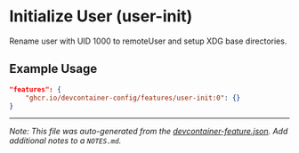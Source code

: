 # Initialize User (user-init)

Rename user with UID 1000 to remoteUser and setup XDG base directories.

## Example Usage

```json
"features": {
    "ghcr.io/devcontainer-config/features/user-init:0": {}
}
```

---

_Note: This file was auto-generated from the [devcontainer-feature.json](https://github.com/devcontainer-config/features/blob/main/.devcontainer/features/src/user-init/devcontainer-feature.json). Add additional notes to a `NOTES.md`._
